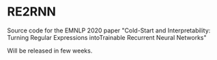 # RE2RNN
Source code for the EMNLP 2020 paper "Cold-Start and Interpretability: Turning Regular Expressions intoTrainable Recurrent Neural Networks"

Will be released in few weeks.
